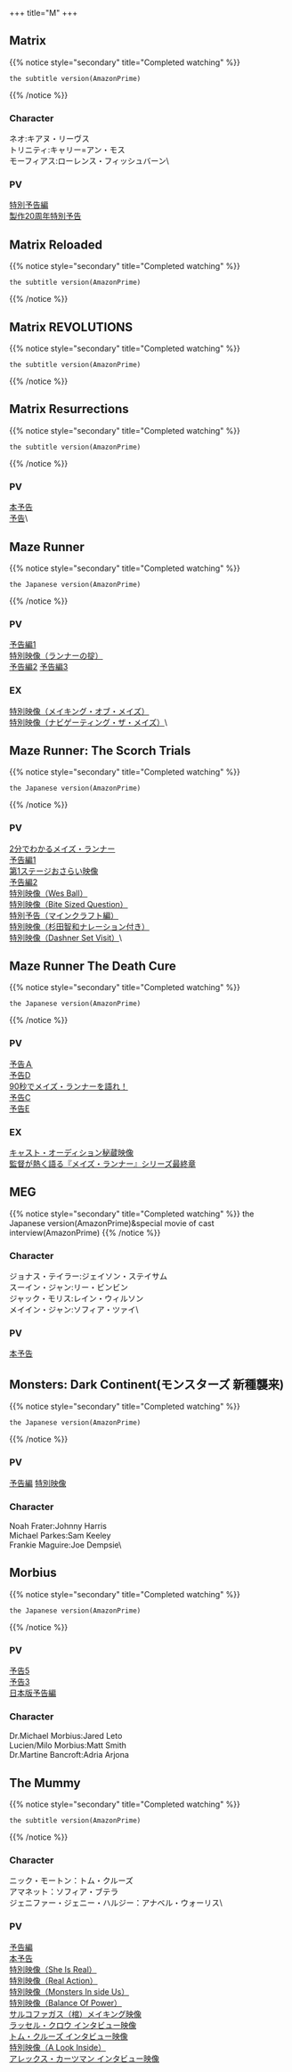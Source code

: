 +++
title="M"
+++

## Matrix



{{% notice style="secondary" title="Completed watching" %}}
```
the subtitle version(AmazonPrime)
```
{{% /notice %}}
### Character
ネオ:キアヌ・リーヴス\
トリニティ:キャリー=アン・モス\
モーフィアス:ローレンス・フィッシュバーン\

### PV
[特別予告編](https://youtu.be/43O7-JjmDl0)\
[製作20周年特別予告](https://youtu.be/BegVWZO3jWI)

## Matrix Reloaded
{{% notice style="secondary" title="Completed watching" %}}
```
the subtitle version(AmazonPrime)
```
{{% /notice %}}

## Matrix REVOLUTIONS
{{% notice style="secondary" title="Completed watching" %}}
```
the subtitle version(AmazonPrime)
```
{{% /notice %}}


## Matrix Resurrections
{{% notice style="secondary" title="Completed watching" %}}
```
the subtitle version(AmazonPrime)
```
{{% /notice %}}
### PV
[本予告](https://www.youtube.com/watch?v=8PwqzRR3Oo0)\
[予告](https://www.youtube.com/watch?v=mBRWwAqJ--U)\

## Maze Runner
{{% notice style="secondary" title="Completed watching" %}}
```
the Japanese version(AmazonPrime)
```
{{% /notice %}}
### PV
[予告編1](https://youtu.be/Q_ROrI3n1EY)\
[特別映像（ランナーの掟）](https://youtu.be/rcZpgmiTf8k)\
[予告編2](https://youtu.be/c2xJyrnIsOE)
[予告編3](https://youtu.be/uHkCsUgEXeg)

### EX
[特別映像（メイキング・オブ・メイズ）](https://youtu.be/uTcyWjI6DhQ)\
[特別映像（ナビゲーティング・ザ・メイズ）](https://youtu.be/Mf5jw97UcfM)\

## Maze Runner: The Scorch Trials
{{% notice style="secondary" title="Completed watching" %}}
```
the Japanese version(AmazonPrime)
```
{{% /notice %}}

### PV
[2分でわかるメイズ・ランナー](https://youtu.be/PwR-nNTUaSM)\
[予告編1](https://youtu.be/CJe3oBNSjnA)\
[第1ステージおさらい映像](https://youtu.be/LgSO49lexok)\
[予告編2](https://youtu.be/ZBSN270wYu4)\
[特別映像（Wes Ball）](https://youtu.be/jH7OEy0sGOQ)\
[特別映像（Bite Sized Question）](https://youtu.be/dn3g7958NsQ)\
[特別予告（マインクラフト編）](https://youtu.be/lEvmizF5Jsw)\
[特別映像（杉田智和ナレーション付き）](https://youtu.be/CCdTARME8BA)\
[特別映像（Dashner Set Visit）](https://youtu.be/CmxL3De3wrE)\

## Maze Runner The Death Cure
{{% notice style="secondary" title="Completed watching" %}}
```
the Japanese version(AmazonPrime)
```
{{% /notice %}}
### PV
[予告Ａ](https://youtu.be/r5nXs7Y71vM)\
[予告D](https://youtu.be/47OyygtWsz0)\
[90秒でメイズ・ランナーを語れ！](https://youtu.be/zxnndlCGCJU)\
[予告C](https://youtu.be/5z50nLrU348)\
[予告E](https://youtu.be/DY919BO3QZc)
### EX
[キャスト・オーディション秘蔵映像](https://youtu.be/QHGL2H4b11Y)\
[監督が熱く語る『メイズ・ランナー』シリーズ最終章](https://youtu.be/8QU9aLerUdI)
## MEG
{{% notice style="secondary" title="Completed watching" %}}
the Japanese version(AmazonPrime)&special movie of cast interview(AmazonPrime)
{{% /notice %}}
### Character
ジョナス・テイラー:ジェイソン・ステイサム\
スーイン・ジャン:リー・ビンビン\
ジャック・モリス:レイン・ウィルソン\
メイイン・ジャン:ソフィア・ツァイ\

### PV
[本予告](https://youtu.be/KsPZXfX5qn8)


  
  

## Monsters: Dark Continent(モンスターズ 新種襲来)
{{% notice style="secondary" title="Completed watching" %}}
```
the Japanese version(AmazonPrime)
```
{{% /notice %}}
### PV
[予告編](https://youtu.be/KdOvrFR6Cm0?si=pNw0O9w9bgPMloPh)
[特別映像](https://youtu.be/bBJUpmbw0Ok?si=_hyZ0NsU4Hgql3yZ)

### Character
Noah Frater:Johnny Harris\
Michael Parkes:Sam Keeley\
Frankie Maguire:Joe Dempsie\

## Morbius
{{% notice style="secondary" title="Completed watching" %}}
```
the Japanese version(AmazonPrime)
```
{{% /notice %}}
### PV
[予告5](https://youtu.be/UqQLsZEwyic)\
[予告3](https://youtu.be/_9VE25sH3Y0)\
[日本版予告編](https://youtu.be/6Hgr3izie0Y)
### Character
Dr.Michael Morbius:Jared Leto\
Lucien/Milo Morbius:Matt Smith\
Dr.Martine Bancroft:Adria Arjona

## The Mummy
{{% notice style="secondary" title="Completed watching" %}}
```
the subtitle version(AmazonPrime)
```
{{% /notice %}}
### Character
ニック・モートン：トム・クルーズ\
アマネット：ソフィア・ブテラ\
ジェニファー・ジェニー・ハルジー：アナベル・ウォーリス\
### PV
[予告編](https://youtu.be/vOpbR1wm2_g)\
[本予告](https://youtu.be/gphoeOhSj-I)\
[特別映像（She Is Real）](https://youtu.be/HcezJfJP0vU)\
[特別映像（Real Action）](https://youtu.be/lnGbrIbCgN0)\
[特別映像（Monsters In side Us）](https://youtu.be/6s-n6obQ4mk)\
[特別映像（Balance Of Power）](https://youtu.be/3_-Kxv4o-6o)\
[サルコファガス（棺）メイキング映像](https://youtu.be/Yy8Mhb1L2eM)\
[ラッセル・クロウ インタビュー映像](https://youtu.be/f5OCVy7vM1E)\
[トム・クルーズ インタビュー映像](https://youtu.be/9eQ6k5JBBO8)\
[特別映像（A Look Inside）](https://youtu.be/lHyDqqN5f0M)\
[アレックス・カーツマン インタビュー映像](https://youtu.be/fDIZZOqwgIg)




